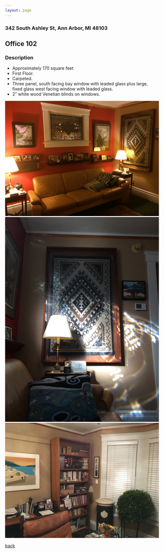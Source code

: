 ```yaml
---
layout: page
---
```


### 342 South Ashley St, Ann Arbor, MI  48103

## Office 102
### Description

* Approximately 170 square feet
* First Floor.
* Carpeted.
* Three panel, south facing bay window with leaded glass plus large, fixed glass west facing window with leaded glass.
* 2” white wood Venetian blinds on windows.

![](/assets/images/342offices/342office102pic1.jpg)
![](/assets/images/342offices/342office102pic2.jpg)
![](/assets/images/342offices/342office102pic3.jpg)

[back](/)
